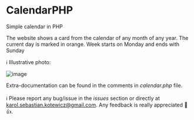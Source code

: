 # CalendarPHP
 Simple calendar in PHP

The website shows a card from the calendar of any month of any year.
The current day is marked in orange.
Week starts on Monday and ends with Sunday

:information_source: Illustrative photo:

![image](https://user-images.githubusercontent.com/50412393/185214623-d94a0498-a7c0-46f4-8585-0ffad9de93f0.png)

Extra-documentation can be found in the comments in *calendar.php* file.  <br/><br/>
:information_source: Please report any bug/issue in the *issues* section or directly at karol.sebastian.kotewicz@gmail.com. Any feedback is really appreciated :speech_balloon: :+1:. </br>
